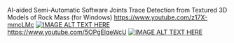 AI-aided Semi-Automatic Software Joints Trace Detection from Textured 3D Models of Rock Mass (for Windows)
https://www.youtube.com/z17X-mmcLMc
[![IMAGE ALT TEXT HERE](https://img.youtube.com/vi/z17X-mmcLMc/0.jpg)](https://www.youtube.com/z17X-mmcLMc)
https://www.youtube.com/5OPgElqeWcU
[![IMAGE ALT TEXT HERE](https://img.youtube.com/vi/5OPgElqeWcU/0.jpg)](https://www.youtube.com/5OPgElqeWcU)
